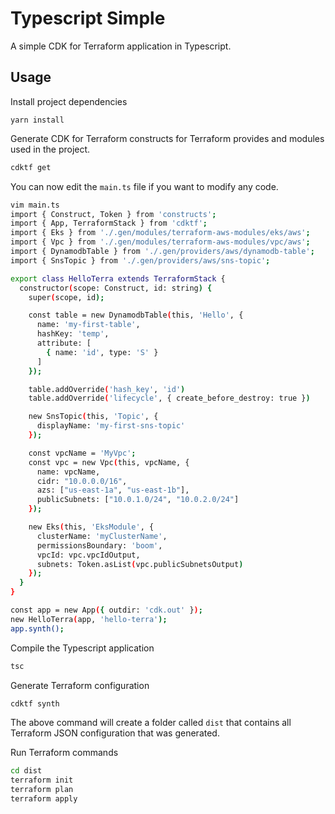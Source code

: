 # Typescript Simple

A simple CDK for Terraform application in Typescript.

## Usage

Install project dependencies

```shell
yarn install
```

Generate CDK for Terraform constructs for Terraform provides and modules used in the project.

```bash
cdktf get
```

You can now edit the `main.ts` file if you want to modify any code.

```bash
vim main.ts
import { Construct, Token } from 'constructs';
import { App, TerraformStack } from 'cdktf';
import { Eks } from './.gen/modules/terraform-aws-modules/eks/aws';
import { Vpc } from './.gen/modules/terraform-aws-modules/vpc/aws';
import { DynamodbTable } from './.gen/providers/aws/dynamodb-table';
import { SnsTopic } from './.gen/providers/aws/sns-topic';

export class HelloTerra extends TerraformStack {
  constructor(scope: Construct, id: string) {
    super(scope, id);

    const table = new DynamodbTable(this, 'Hello', {
      name: 'my-first-table',
      hashKey: 'temp',
      attribute: [
        { name: 'id', type: 'S' }
      ]
    });

    table.addOverride('hash_key', 'id')
    table.addOverride('lifecycle', { create_before_destroy: true })

    new SnsTopic(this, 'Topic', {
      displayName: 'my-first-sns-topic'
    });

    const vpcName = 'MyVpc';
    const vpc = new Vpc(this, vpcName, {
      name: vpcName,
      cidr: "10.0.0.0/16",
      azs: ["us-east-1a", "us-east-1b"],
      publicSubnets: ["10.0.1.0/24", "10.0.2.0/24"]
    });

    new Eks(this, 'EksModule', {
      clusterName: 'myClusterName',
      permissionsBoundary: 'boom',
      vpcId: vpc.vpcIdOutput,
      subnets: Token.asList(vpc.publicSubnetsOutput)
    });
  }
}

const app = new App({ outdir: 'cdk.out' });
new HelloTerra(app, 'hello-terra');
app.synth();
```

Compile the Typescript application

```bash
tsc
```

Generate Terraform configuration

```bash
cdktf synth
```

The above command will create a folder called `dist` that contains all Terraform JSON configuration that was generated.

Run Terraform commands

```bash
cd dist
terraform init
terraform plan
terraform apply
```
